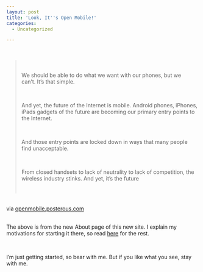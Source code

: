 ```yaml
---
layout: post
title: 'Look, It''s Open Mobile!'
categories:
  - Uncategorized

---
```


<div class="posterous_bookmarklet_entry"><br /><blockquote class="posterous_long_quote"><br /><p>We should be able to do what we want with our phones, but we can&#8217;t. It&#8217;s that simple.</p><br /><p>And yet, the future of the Internet is mobile. Android phones, iPhones, iPads gadgets of the future are becoming our primary entry points to the Internet. </p><br /><p>And those entry points are locked down in ways that many people find unacceptable. </p><br /><p>From closed handsets to lack of neutrality to lack of competition, the wireless industry stinks. And yet, it&#8217;s the future</p><br /></blockquote><br /><div class="posterous_quote_citation">via <a href="http://openmobile.posterous.com/pages/about-open-mobile">openmobile.posterous.com</a></div><br /><p>The above is from the new About page of this new site. I explain my motivations for starting it there, so read <a href="http://openmobile.posterous.com/pages/about-open-mobile">here</a> for the rest.</p><br /><p>I&#8217;m just getting started, so bear with me. But if you like what you see, stay with me.</p><br /></div><div class="blogger-post-footer"><img width="1" height="1" src="https://blogger.googleusercontent.com/tracker/8920950033468593796-665276387738664306?l=openmobile.blogspot.com" alt="" /></div>

